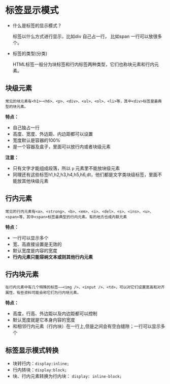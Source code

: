 # 标签显示模式

* 什么是标签的显示模式？

  标签以什么方式进行显示，比如div 自己占一行， 比如span 一行可以放很多个。

* 标签的类型(分类)

  HTML标签一般分为块标签和行内标签两种类型，它们也称块元素和行内元素。



## 块级元素

```note
常见的块元素有<h1>~<h6>、<p>、<div>、<ul>、<ol>、<li>等，其中<div>标签是最典型的块元素。
```

**特点：**

* 自己独占一行
* 高度、宽度、外边距、内边距都可以设置
* 宽度默认是容器的100%
* 是一个容器及盒子，里面可以放行内或者块级元素

**注意：**

* 只有文字才能组成段落，所以 `p` 元素里不能放块级元素
* 同理还有这些标签h1,h2,h3,h4,h5,h6,dt，他们都是文字类块级标签，里面不能放其他块级元素



## 行内元素

```note
常见的行内元素有<a>、<strong>、<b>、<em>、<i>、<del>、<s>、<ins>、<u>、<span>等，其中<span>标签最典型的行内元素。有的地方也成内联元素
```

**特点：**

* 一行可以显示多个
* 宽、高直接设置是无效的
* 默认宽度是内容的宽度
* **行内元素只能容纳文本或则其他行内元素**



## 行内块元素

```note
在行内元素中有几个特殊的标签——<img />、<input />、<td>，可以对它们设置宽高和对齐属性，有些资料可能会称它们为行内块元素。
```

**特点：**

* 高度，行高、外边距以及内边距都可以控制
* 默认宽度就是它本身内容的宽度
* 和相邻行内元素（行内块）在一行上,但是之间会有空白缝隙；一行可以显示多个



## 标签显示模式转换

- 块转行内：`display:inline;`
- 行内转块：`display:block;`
- 块、行内元素转换为行内块： `display: inline-block;`